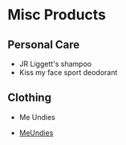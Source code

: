 # Misc Products

## Personal Care

- JR Liggett's shampoo
- Kiss my face sport deodorant

## Clothing

- Me Undies

- [MeUndies](https://www.meundies.com)
